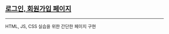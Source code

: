 ## [로그인, 회원가입 페이지](https://sung6770.github.io/LoginPage/index.html)
***
HTML, JS, CSS 실습을 위한 간단한 페이지 구현
